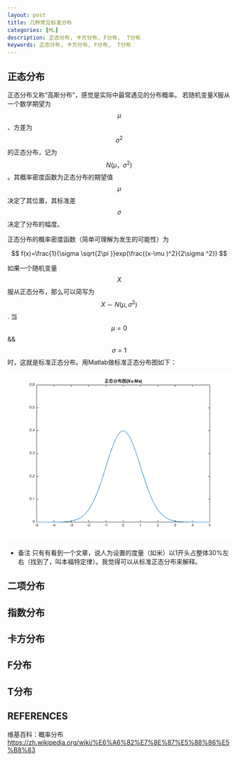```yaml
---
layout: post
title: 几种常见标准分布
categories: [ML]
description: 正态分布, 卡方分布, F分布,  T分布
keywords: 正态分布, 卡方分布, F分布,  T分布
---
```


## 正态分布
正态分布又称“高斯分布”，感觉是实际中最常遇见的分布概率。
若随机变量X服从一个数学期望为$$μ$$、方差为$$σ^2$$的正态分布，记为$$N(μ，σ^2)$$。其概率密度函数为正态分布的期望值$$μ$$决定了其位置，其标准差$$σ$$决定了分布的幅度。

正态分布的概率密度函数（简单可理解为发生的可能性）为

$$
f(x)=\frac{1}{\sigma \sqrt{2\pi }}exp(\frac{(x-\mu )^2}{2\sigma ^2})
$$

如果一个随机变量 $$X$$服从正态分布，那么可以简写为$$X\sim N(\mu ,\sigma ^2)$$ . 
当$$\mu=0$$&&$$\sigma=1$$时，这就是标准正态分布。用Matlab做标准正态分布图如下：

![正态分布图](/images/Distribution/正态分布图.png)

- 备注 只有有看到一个文章，说人为设置的度量（如米）以1开头占整体30%左右（找到了，叫本福特定律）。我觉得可以从标准正态分布来解释。


## 二项分布
## 指数分布
## 卡方分布
## F分布
## T分布
## REFERENCES
维基百科：概率分布
https://zh.wikipedia.org/wiki/%E6%A6%82%E7%8E%87%E5%88%86%E5%B8%83
